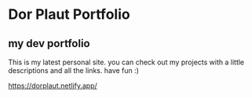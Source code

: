 # Dor Plaut Portfolio
## my dev portfolio

This is my latest personal site. you can check out my projects with a little descriptions and all the links. have fun :)

https://dorplaut.netlify.app/
